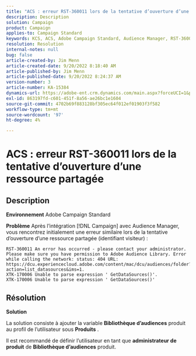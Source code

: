 ```yaml
---
title: "ACS : erreur RST-360011 lors de la tentative d’ouverture d’une ressource partagée"
description: Description
solution: Campaign
product: Campaign
applies-to: Campaign Standard
keywords: KCS, ACS, Adobe Campaign Standard, Audience Manager, RST-360011, erreur, ouvrir une ressource partagée
resolution: Resolution
internal-notes: null
bug: false
article-created-by: Jim Menn
article-created-date: 9/20/2022 8:18:40 AM
article-published-by: Jim Menn
article-published-date: 9/20/2022 8:24:37 AM
version-number: 3
article-number: KA-15384
dynamics-url: https://adobe-ent.crm.dynamics.com/main.aspx?forceUCI=1&pagetype=entityrecord&etn=knowledgearticle&id=b3a386d3-bc38-ed11-9db1-0022480866ad
exl-id: 863197fd-c601-451f-8a56-ae26bc1e1604
source-git-commit: 4702b69f883128bf305ec64f012ef01903f3f582
workflow-type: tm+mt
source-wordcount: '97'
ht-degree: 4%

---
```


# ACS : erreur RST-360011 lors de la tentative d’ouverture d’une ressource partagée

## Description


<b>Environnement</b>
Adobe Campaign Standard

<b>Problème</b>
Après l’intégration [!DNL Campaign] avec Audience Manager, vous rencontrez initialement une erreur similaire lors de la tentative d’ouverture d’une ressource partagée (identifiant visiteur) :


```
RST-360011 An error has occurred - please contact your administrator.
Please make sure you have permission to Adobe Audience Library. Error while calling the network: status: 404 URL: https://dcu.experiencecloud.adobe.com/content/mac/dcu/audiences/folder?action=list_datasources&ims=1.
XTK-170006 Unable to parse expression ' GetDataSources()'.
XTK-170006 Unable to parse expression ' GetDataSources()'
```





## Résolution


<b>Solution</b>

La solution consiste à ajouter la variable <b>Bibliothèque d’audiences</b> produit au profil de l’utilisateur sous <b>Produits</b> .

Il est recommandé de définir l’utilisateur en tant que <b>administrateur de produit</b> de <b>Bibliothèque d’audiences</b> produit.
